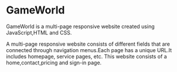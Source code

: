 # GameWorld
GameWorld is a multi-page responsive website created using JavaScript,HTML and CSS.

A multi-page responsive website consists of different fields that are connected through navigation menus.Each page has a unique URL.It includes homepage, service pages, etc.
This website consists of a home,contact,pricing and sign-in page.
